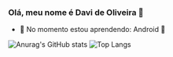 ### Olá, meu nome é Davi de Oliveira 👋

- 🌱 No momento estou aprendendo: Android 🤖

![Anurag's GitHub stats](https://github-readme-stats.vercel.app/api?username=DaviOliveira2001&show_icons=true&theme=dark)
![Top Langs](https://github-readme-stats.vercel.app/api/top-langs/?username=DaviOliveira2001&show_progress=true&theme=dark)
